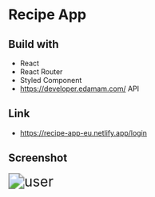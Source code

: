 # Recipe App

## Build with

- React
- React Router
- Styled Component
- https://developer.edamam.com/ API

## Link
- https://recipe-app-eu.netlify.app/login

## Screenshot

<img src="src/assets/recipe-app.gif" alt="user" style="zoom: 200%;" />
